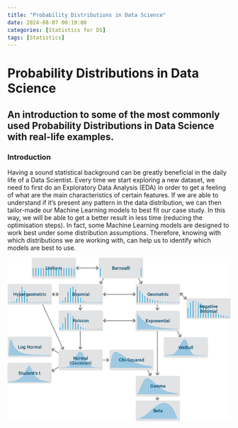 ```yaml
---
title: "Probability Distributions in Data Science" 
date: 2024-08-07 00:19:00 
categories: [Statistics for DS]
tags: [Statistics]
---
```


# Probability Distributions in Data Science


## An introduction to some of the most commonly used Probability Distributions in Data Science with real-life examples.


### Introduction

Having a sound statistical background can be greatly beneficial in the daily life of a Data Scientist. Every time we start exploring a new dataset, we need to first do an Exploratory Data Analysis (EDA) in order to get a feeling of what are the main characteristics of certain features. If we are able to understand if it’s present any pattern in the data distribution, we can then tailor-made our Machine Learning models to best fit our case study. In this way, we will be able to get a better result in less time (reducing the optimisation steps). In fact, some Machine Learning models are designed to work best under some distribution assumptions. Therefore, knowing with which distributions we are working with, can help us to identify which models are best to use.


![Distribuições de Probabilidades](assets/images/distribuicoes.png)


